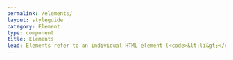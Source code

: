 ```yaml
---
permalink: /elements/
layout: styleguide
category: Element
type: component
title: Elements
lead: Elements refer to an individual HTML element (<code>&lt;li&gt;</code>, for example), or an element HTML pattern as defined by the <a href="https://standards.usa.gov">US Web Design Standards</a>.
---
```


